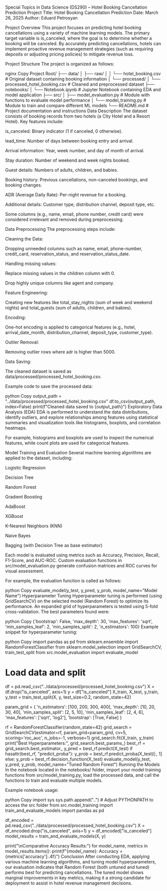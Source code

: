 Special Topics in Data Science (DS290) – Hotel Booking Cancellation Prediction
Project Title: Hotel Booking Cancellation Prediction
Date: March 26, 2025
Author: Eduard Petrosyan

Project Overview
This project focuses on predicting hotel booking cancellations using a variety of machine learning models. The primary target variable is is_canceled, where the goal is to determine whether a booking will be canceled. By accurately predicting cancellations, hotels can implement proactive revenue management strategies (such as requiring deposits or adjusting pricing policies) to mitigate revenue loss.

Project Structure
The project is organized as follows:

nginx
Copy
Project Root/
├── data/
│   ├── raw/
│   │   └── hotel_booking.csv          # Original dataset containing booking information
│   └── processed/
│       └── processed_hotel_booking.csv  # Cleaned and preprocessed dataset
├── notebooks/
│   └── Notebook.ipynb                 # Jupyter Notebook containing EDA and model application
├── src/
│   ├── model_evaluation.py            # Module with functions to evaluate model performance
│   └── model_training.py              # Module to train and compare different ML models
└── README.md                          # Project documentation and instructions
Data Description
The dataset consists of booking records from two hotels (a City Hotel and a Resort Hotel). Key features include:

is_canceled: Binary indicator (1 if canceled, 0 otherwise).

lead_time: Number of days between booking entry and arrival.

Arrival information: Year, week number, and day of month of arrival.

Stay duration: Number of weekend and week nights booked.

Guest details: Numbers of adults, children, and babies.

Booking history: Previous cancellations, non-canceled bookings, and booking changes.

ADR (Average Daily Rate): Per-night revenue for a booking.

Additional details: Customer type, distribution channel, deposit type, etc.

Some columns (e.g., name, email, phone number, credit card) were considered irrelevant and removed during preprocessing.

Data Preprocessing
The preprocessing steps include:

Cleaning the Data:

Dropping unneeded columns such as name, email, phone-number, credit_card, reservation_status, and reservation_status_date.

Handling missing values:

Replace missing values in the children column with 0.

Drop highly unique columns like agent and company.

Feature Engineering:

Creating new features like total_stay_nights (sum of week and weekend nights) and total_guests (sum of adults, children, and babies).

Encoding:

One-hot encoding is applied to categorical features (e.g., hotel, arrival_date_month, distribution_channel, deposit_type, customer_type).

Outlier Removal:

Removing outlier rows where adr is higher than 5000.

Data Saving:

The cleaned dataset is saved as data/processed/processed_hotel_booking.csv.

Example code to save the processed data:

python
Copy
output_path = "../data/processed/processed_hotel_booking.csv"
df.to_csv(output_path, index=False)
print(f"Cleaned data saved to {output_path}")
Exploratory Data Analysis (EDA)
EDA is performed to understand the data distributions, identify outliers, and explore relationships among features using statistical summaries and visualization tools like histograms, boxplots, and correlation heatmaps.

For example, histograms and boxplots are used to inspect the numerical features, while count plots are used for categorical features.

Model Training and Evaluation
Several machine learning algorithms are applied to the dataset, including:

Logistic Regression

Decision Tree

Random Forest

Gradient Boosting

AdaBoost

XGBoost

K-Nearest Neighbors (KNN)

Naive Bayes

Bagging (with Decision Tree as base estimator)

Each model is evaluated using metrics such as Accuracy, Precision, Recall, F1-Score, and AUC-ROC. Custom evaluation functions in src/model_evaluation.py generate confusion matrices and ROC curves for visual assessment.

For example, the evaluation function is called as follows:

python
Copy
evaluate_model(y_test, y_pred, y_prob, model_name="Model Name")
Hyperparameter Tuning
Hyperparameter tuning is performed (using GridSearchCV) on the selected model (Random Forest) to optimize its performance. An expanded grid of hyperparameters is tested using 5-fold cross-validation.
The best parameters found were:

python
Copy
{'bootstrap': False, 'max_depth': 30, 'max_features': 'sqrt', 'min_samples_leaf': 2, 'min_samples_split': 2, 'n_estimators': 100}
Example snippet for hyperparameter tuning:

python
Copy
import pandas as pd
from sklearn.ensemble import RandomForestClassifier
from sklearn.model_selection import GridSearchCV, train_test_split
from src.model_evaluation import evaluate_model

# Load data and split
df = pd.read_csv("../data/processed/processed_hotel_booking.csv")
X = df.drop("is_canceled", axis=1)
y = df["is_canceled"]
X_train, X_test, y_train, y_test = train_test_split(X, y, test_size=0.2, random_state=42)

param_grid = {
    'n_estimators': [100, 200, 300, 400],
    'max_depth': [10, 20, 30, 40],
    'min_samples_split': [2, 5, 10],
    'min_samples_leaf': [2, 4, 6],
    'max_features': ['sqrt', 'log2'],
    'bootstrap': [True, False]
}

rf = RandomForestClassifier(random_state=42)
grid_search = GridSearchCV(estimator=rf, param_grid=param_grid, cv=5, scoring='roc_auc', n_jobs=-1, verbose=1)
grid_search.fit(X_train, y_train)
print("Best Hyperparameters:", grid_search.best_params_)
best_rf = grid_search.best_estimator_
y_pred = best_rf.predict(X_test)
if hasattr(best_rf, "predict_proba"):
    y_prob = best_rf.predict_proba(X_test)[:, 1]
else:
    y_prob = best_rf.decision_function(X_test)
evaluate_model(y_test, y_pred, y_prob, model_name="Tuned Random Forest")
Running the Models
In the notebook located in the notebooks/ folder, import your model training functions from src/model_training.py, load the processed data, and call the functions to train and evaluate multiple models.

Example notebook usage:

python
Copy
import sys
sys.path.append("..")  # Adjust PYTHONPATH to access the src folder
from src.model_training import train_and_evaluate_models
import pandas as pd

df_encoded = pd.read_csv("../data/processed/processed_hotel_booking.csv")
X = df_encoded.drop("is_canceled", axis=1)
y = df_encoded["is_canceled"]
model_results = train_and_evaluate_models(X, y)

print("\nComparative Accuracy Results:")
for model_name, metrics in model_results.items():
    print(f"{model_name}: Accuracy = {metrics['accuracy']:.4f}")
Conclusion
After conducting EDA, applying various machine learning algorithms, and tuning model hyperparameters, our evaluation indicates that Random Forest (both untuned and tuned) performs best for predicting cancellations. The tuned model shows marginal improvements in key metrics, making it a strong candidate for deployment to assist in hotel revenue management decisions.